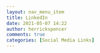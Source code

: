 ```yaml
---
layout: nav_menu_item
title: LinkedIn
date: 2021-05-07 14:22
author: herrickspencer
comments: true
categories: [Social Media Links]
---
```


